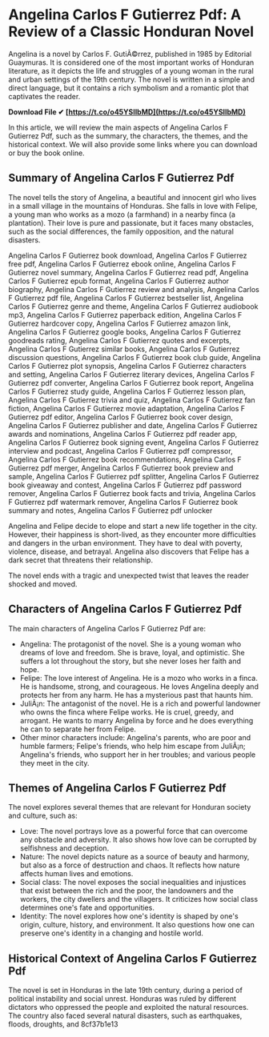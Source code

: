 
 
# Angelina Carlos F Gutierrez Pdf: A Review of a Classic Honduran Novel
  
Angelina is a novel by Carlos F. GutiÃ©rrez, published in 1985 by Editorial Guaymuras. It is considered one of the most important works of Honduran literature, as it depicts the life and struggles of a young woman in the rural and urban settings of the 19th century. The novel is written in a simple and direct language, but it contains a rich symbolism and a romantic plot that captivates the reader.
 
**Download File ✔ [https://t.co/o45YSIIbMD](https://t.co/o45YSIIbMD)**


  
In this article, we will review the main aspects of Angelina Carlos F Gutierrez Pdf, such as the summary, the characters, the themes, and the historical context. We will also provide some links where you can download or buy the book online.
  
## Summary of Angelina Carlos F Gutierrez Pdf
  
The novel tells the story of Angelina, a beautiful and innocent girl who lives in a small village in the mountains of Honduras. She falls in love with Felipe, a young man who works as a mozo (a farmhand) in a nearby finca (a plantation). Their love is pure and passionate, but it faces many obstacles, such as the social differences, the family opposition, and the natural disasters.
 
Angelina Carlos F Gutierrez book download,  Angelina Carlos F Gutierrez free pdf,  Angelina Carlos F Gutierrez ebook online,  Angelina Carlos F Gutierrez novel summary,  Angelina Carlos F Gutierrez read pdf,  Angelina Carlos F Gutierrez epub format,  Angelina Carlos F Gutierrez author biography,  Angelina Carlos F Gutierrez review and analysis,  Angelina Carlos F Gutierrez pdf file,  Angelina Carlos F Gutierrez bestseller list,  Angelina Carlos F Gutierrez genre and theme,  Angelina Carlos F Gutierrez audiobook mp3,  Angelina Carlos F Gutierrez paperback edition,  Angelina Carlos F Gutierrez hardcover copy,  Angelina Carlos F Gutierrez amazon link,  Angelina Carlos F Gutierrez google books,  Angelina Carlos F Gutierrez goodreads rating,  Angelina Carlos F Gutierrez quotes and excerpts,  Angelina Carlos F Gutierrez similar books,  Angelina Carlos F Gutierrez discussion questions,  Angelina Carlos F Gutierrez book club guide,  Angelina Carlos F Gutierrez plot synopsis,  Angelina Carlos F Gutierrez characters and setting,  Angelina Carlos F Gutierrez literary devices,  Angelina Carlos F Gutierrez pdf converter,  Angelina Carlos F Gutierrez book report,  Angelina Carlos F Gutierrez study guide,  Angelina Carlos F Gutierrez lesson plan,  Angelina Carlos F Gutierrez trivia and quiz,  Angelina Carlos F Gutierrez fan fiction,  Angelina Carlos F Gutierrez movie adaptation,  Angelina Carlos F Gutierrez pdf editor,  Angelina Carlos F Gutierrez book cover design,  Angelina Carlos F Gutierrez publisher and date,  Angelina Carlos F Gutierrez awards and nominations,  Angelina Carlos F Gutierrez pdf reader app,  Angelina Carlos F Gutierrez book signing event,  Angelina Carlos F Gutierrez interview and podcast,  Angelina Carlos F Gutierrez pdf compressor,  Angelina Carlos F Gutierrez book recommendations,  Angelina Carlos F Gutierrez pdf merger,  Angelina Carlos F Gutierrez book preview and sample,  Angelina Carlos F Gutierrez pdf splitter,  Angelina Carlos F Gutierrez book giveaway and contest,  Angelina Carlos F Gutierrez pdf password remover,  Angelina Carlos F Gutierrez book facts and trivia,  Angelina Carlos F Gutierrez pdf watermark remover,  Angelina Carlos F Gutierrez book summary and notes,  Angelina Carlos F Gutierrez pdf unlocker
  
Angelina and Felipe decide to elope and start a new life together in the city. However, their happiness is short-lived, as they encounter more difficulties and dangers in the urban environment. They have to deal with poverty, violence, disease, and betrayal. Angelina also discovers that Felipe has a dark secret that threatens their relationship.
  
The novel ends with a tragic and unexpected twist that leaves the reader shocked and moved.
  
## Characters of Angelina Carlos F Gutierrez Pdf
  
The main characters of Angelina Carlos F Gutierrez Pdf are:
  
- Angelina: The protagonist of the novel. She is a young woman who dreams of love and freedom. She is brave, loyal, and optimistic. She suffers a lot throughout the story, but she never loses her faith and hope.
- Felipe: The love interest of Angelina. He is a mozo who works in a finca. He is handsome, strong, and courageous. He loves Angelina deeply and protects her from any harm. He has a mysterious past that haunts him.
- JuliÃ¡n: The antagonist of the novel. He is a rich and powerful landowner who owns the finca where Felipe works. He is cruel, greedy, and arrogant. He wants to marry Angelina by force and he does everything he can to separate her from Felipe.
- Other minor characters include: Angelina's parents, who are poor and humble farmers; Felipe's friends, who help him escape from JuliÃ¡n; Angelina's friends, who support her in her troubles; and various people they meet in the city.

## Themes of Angelina Carlos F Gutierrez Pdf
  
The novel explores several themes that are relevant for Honduran society and culture, such as:

- Love: The novel portrays love as a powerful force that can overcome any obstacle and adversity. It also shows how love can be corrupted by selfishness and deception.
- Nature: The novel depicts nature as a source of beauty and harmony, but also as a force of destruction and chaos. It reflects how nature affects human lives and emotions.
- Social class: The novel exposes the social inequalities and injustices that exist between the rich and the poor, the landowners and the workers, the city dwellers and the villagers. It criticizes how social class determines one's fate and opportunities.
- Identity: The novel explores how one's identity is shaped by one's origin, culture, history, and environment. It also questions how one can preserve one's identity in a changing and hostile world.

## Historical Context of Angelina Carlos F Gutierrez Pdf
  
The novel is set in Honduras in the late 19th century, during a period of political instability and social unrest. Honduras was ruled by different dictators who oppressed the people and exploited the natural resources. The country also faced several natural disasters, such as earthquakes, floods, droughts, and
 8cf37b1e13
 

